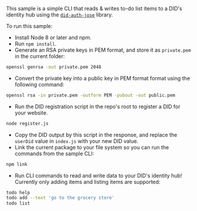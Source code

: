 This sample is a simple CLI that reads & writes to-do list items to a DID's identity hub using the [`did-auth-jose`](https://github.com/decentralized-identity/did-auth-jose) library.

To run this sample:

- Install Node 8 or later and npm.
- Run `npm install`.
- Generate an RSA private keys in PEM format, and store it as `private.pem` in the current folder:

```bash
openssl genrsa -out private.pem 2048
```

- Convert the private key into a public key in PEM format format using the following command: 

```bash
openssl rsa -in private.pem -outform PEM -pubout -out public.pem
```

- Run the DID registration script in the repo's root to register a DID for your website.

```bash
node register.js
```

- Copy the DID output by this script in the response, and replace the `userDid` value in `index.js` with your new DID value.
- Link the current package to your file system so you can run the commands from the sample CLI:

```bash
npm link
```
- Run CLI commands to read and write data to your DID's identity hub! Currently only adding items and listing items are supported:

```bash
todo help
todo add --text 'go to the grocery store'
todo list
```